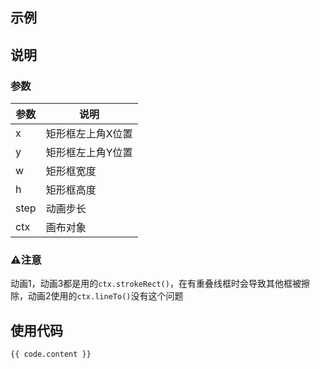 <script setup>
    import AnimateCanvas from '../components/AnimateCanvas.vue'
    import code from '../componentsCode/AnimateCanvas.js'
</script>

## 示例

<AnimateCanvas />

## 说明

### 参数

| 参数 | 说明              |
| ---- | ----------------- |
| x    | 矩形框左上角X位置 |
| y    | 矩形框左上角Y位置 |
| w    | 矩形框宽度        |
| h    | 矩形框高度        |
| step | 动画步长          |
| ctx  | 画布对象          |

### ⚠️注意

动画1，动画3都是用的`ctx.strokeRect()`，在有重叠线框时会导致其他框被擦除，动画2使用的`ctx.lineTo()`没有这个问题

## 使用代码

```js-vue
{{ code.content }}
```
